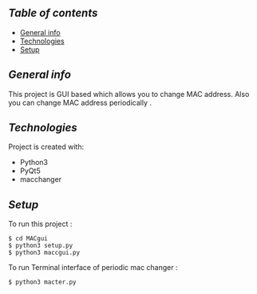 ## ***Table of contents***
* [General info](#general-info)
* [Technologies](#technologies)
* [Setup](#setup)

## ***General info***
This project is GUI based which allows you to change MAC address. 
Also you can change MAC address periodically .
	
## ***Technologies***
Project is created with:
* Python3
* PyQt5
* macchanger
	
## ***Setup***
To run this project :

```
$ cd MACgui
$ python3 setup.py
$ python3 maccgui.py
```
To run Terminal interface of periodic mac changer :
```
$ python3 macter.py

```

